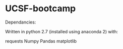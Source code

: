 # UCSF-bootcamp

Dependancies:

Written in python 2.7 (installed using anaconda 2) with:

requests
Numpy
Pandas
matplotlib